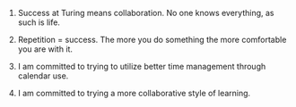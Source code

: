 1. Success at Turing means collaboration. No one knows everything, as such is
   life.
2. Repetition = success. The more you do something the more comfortable you
   are with it.


1. I am committed to trying to utilize better time management through calendar
   use.
2. I am committed to trying a more collaborative style of learning.
